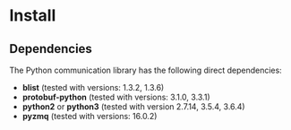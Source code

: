 # Install

## Dependencies

The Python communication library has the following direct dependencies:
* **blist** (tested with versions: 1.3.2, 1.3.6)
* **protobuf-python** (tested with versions: 3.1.0, 3.3.1)
* **python2** or **python3** (tested with version 2.7.14, 3.5.4, 3.6.4)
* **pyzmq** (tested with versions: 16.0.2)